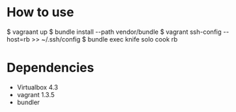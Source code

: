 # How to use

  $ vagraant up
  $ bundle install --path vendor/bundle
  $ vagrant ssh-config --host=rb >> ~/.ssh/config
  $ bundle exec knife solo cook rb

# Dependencies

- Virtualbox 4.3
- vagrant 1.3.5
- bundler
